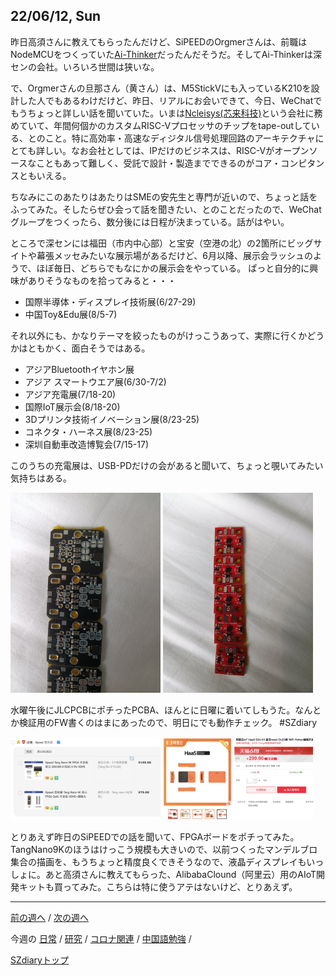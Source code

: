## 22/06/12, Sun

昨日高須さんに教えてもらったんだけど、SiPEEDのOrgmerさんは、前職はNodeMCUをつくっていた[Ai-Thinker](https://www.ai-thinker.com/home)だったんだそうだ。そしてAi-Thinkerは深センの会社。いろいろ世間は狭いな。

で、Orgmerさんの旦那さん（黄さん）は、M5StickVにも入っているK210を設計した人でもあるわけだけど、昨日、リアルにお会いできて、今日、WeChatでもうちょっと詳しい話を聞いていた。いまは[Ncleisys(芯来科技)](https://www.nucleisys.com/)という会社に務めていて、年間何個かのカスタムRISC-Vプロセッサのチップをtape-outしている、とのこと。特に高効率・高速なディジタル信号処理回路のアーキテクチャにとても詳しい。なお会社としては、IPだけのビジネスは、RISC-Vがオープンソースなこともあって難しく、受託で設計・製造までできるのがコア・コンピタンスともいえる。

ちなみにこのあたりはあたりはSMEの安先生と専門が近いので、ちょっと話をふってみた。そしたらぜひ会って話を聞きたい、とのことだったので、WeChatグループをつくったら、数分後には日程が決まっている。話がはやい。

ところで深センには福田（市内中心部）と宝安（空港の北）の2箇所にビッグサイトや幕張メッセみたいな展示場があるだけど、6月以降、展示会ラッシュのようで、ほぼ毎日、どちらでもなにかの展示会をやっている。
ぱっと自分的に興味がありそうなものを拾ってみると・・・

- 国際半導体・ディスプレイ技術展(6/27-29)
- 中国Toy&Edu展(8/5-7)

それ以外にも、かなりテーマを絞ったものがけっこうあって、実際に行くかどうかはともかく、面白そうではある。

- アジアBluetoothイヤホン展
- アジア スマートウエア展(6/30-7/2)
- アジア充電展(7/18-20)
- 国際IoT展示会(8/18-20)
- 3Dプリンタ技術イノベーション展(8/23-25)
- コネクタ・ハーネス展(8/23-25)
- 深圳自動車改造博覧会(7/15-17)

このうちの充電展は、USB-PDだけの会があると聞いて、ちょっと覗いてみたい気持ちはある。

<img src="https://github.com/akita11/SZdiary/blob/main/diary/photo/2022-06-12_17.13.56.jpg" width="240px">

<img src="https://github.com/akita11/SZdiary/blob/main/diary/photo/2022-06-12_17.15.12.jpg" width="240px">

水曜午後にJLCPCBにポチったPCBA、ほんとに日曜に着いてしもうた。なんとか検証用のFW書くのはまにあったので、明日にでも動作チェック。 #SZdiary

<img src="https://github.com/akita11/SZdiary/blob/main/diary/photo/2022-06-12_9.17.34.png" width="240px">

<img src="https://github.com/akita11/SZdiary/blob/main/diary/photo/2022-06-12_9.20.04.png" width="240px">

とりあえず昨日のSiPEEDでの話を聞いて、FPGAボードをポチってみた。TangNano9Kのほうはけっこう規模も大きいので、以前つくったマンデルブロ集合の描画を、もうちょっと精度良くできそうなので、液晶ディスプレイもいっしょに。あと高須さんに教えてもらった、AlibabaClound（阿里云）用のAIoT開発キットも買ってみた。こちらは特に使うアテはないけど、とりあえず。


***

[前の週へ](2206-1.md) /
[次の週へ](2206-3.md)

今週の
[日常](../diary/2206-2.md) /
[研究](../research/2206-2.md) /
[コロナ関連](../covid19/2206-2.md) / 
[中国語勉強](../chinese/2206-2.md) / 

[SZdiaryトップ](../../README.md)
